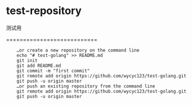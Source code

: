# test-repository
测试用

===========================

		…or create a new repository on the command line
		echo "# test-golang" >> README.md
		git init
		git add README.md
		git commit -m "first commit"
		git remote add origin https://github.com/wycyc123/test-golang.git
		git push -u origin master
		…or push an existing repository from the command line
		git remote add origin https://github.com/wycyc123/test-golang.git
		git push -u origin master
